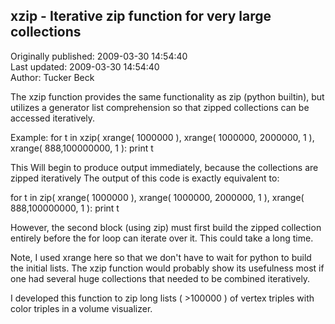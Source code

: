 ## xzip - Iterative zip function for very large collections  
Originally published: 2009-03-30 14:54:40  
Last updated: 2009-03-30 14:54:40  
Author: Tucker Beck  
  
The xzip function provides the same functionality as zip (python builtin), but utilizes a generator list comprehension so that zipped collections can be accessed iteratively.

Example:
for t in xzip( xrange( 1000000 ), xrange( 1000000, 2000000, 1 ), xrange( 888,100000000, 1 ):
    print t

This Will begin to produce output immediately, because the collections are zipped iteratively
The output of this code is exactly equivalent to:

for t in zip( xrange( 1000000 ), xrange( 1000000, 2000000, 1 ), xrange( 888,100000000, 1 ):
    print t

However, the second block (using zip) must first build the zipped collection entirely before the
for loop can iterate over it.  This could take a long time.

Note, I used xrange here so that we don't have to wait for python to build the initial lists.
The xzip function would probably show its usefulness most if one had several huge collections that
needed to be combined iteratively.

I developed this function to zip long lists ( >100000 ) of vertex triples with color triples in a volume
visualizer.


